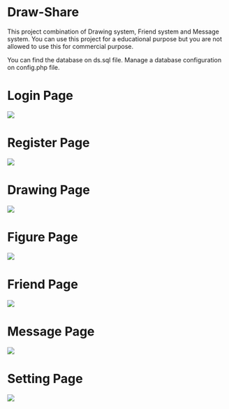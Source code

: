 # Draw-Share
 This project combination of Drawing system, Friend system and Message system. You can use this project for a educational purpose but you are not allowed to use this for commercial purpose.

You can find the database on ds.sql file.
Manage a database configuration on config.php file.

# Login Page
![](https://imgur.com/8ZefvGY.png)

# Register Page
![](https://imgur.com/C9IEuPV.png)

# Drawing Page
![](https://imgur.com/G9yXg1X.png)

# Figure Page
![](https://imgur.com/mJTeIJc.png)

# Friend Page
![](https://imgur.com/xHhbKol.png)

# Message Page
![](https://imgur.com/ZQocRgX.png)

# Setting Page
![](https://imgur.com/u3u8khg.png)
